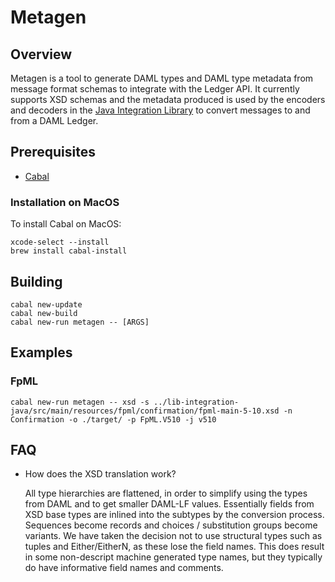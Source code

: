 # Metagen

## Overview

Metagen is a tool to generate DAML types and DAML type metadata from message format schemas to integrate with the Ledger API. It currently supports XSD schemas and the metadata produced is used by the encoders and decoders in the [Java Integration Library](../integration-java/README.md) to convert messages to and from a DAML Ledger.

## Prerequisites

- [Cabal](https://www.haskell.org/cabal/)

### Installation on MacOS
To install Cabal on MacOS:
```
xcode-select --install
brew install cabal-install
```

## Building

```
cabal new-update
cabal new-build
cabal new-run metagen -- [ARGS]
```

## Examples

### FpML

```
cabal new-run metagen -- xsd -s ../lib-integration-java/src/main/resources/fpml/confirmation/fpml-main-5-10.xsd -n Confirmation -o ./target/ -p FpML.V510 -j v510
```

## FAQ

- How does the XSD translation work?

  All type hierarchies are flattened, in order to simplify using the
types from DAML and to get smaller DAML-LF values. Essentially fields
from XSD base types are inlined into the subtypes by the conversion
process. Sequences become records and choices / substitution groups
become variants. We have taken the decision not to use structural
types such as tuples and Either/EitherN, as these lose the field
names. This does result in some non-descript machine generated type
names, but they typically do have informative field names and
comments.
